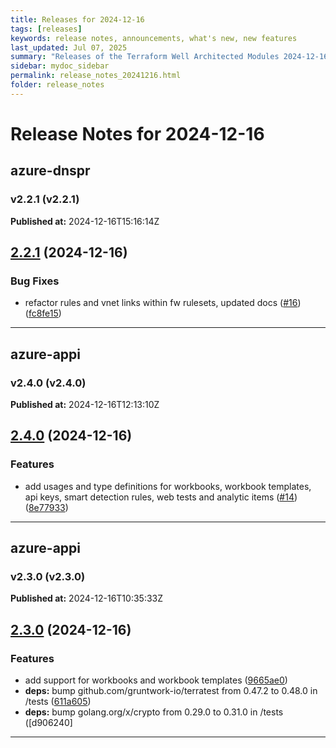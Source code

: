```yaml
---
title: Releases for 2024-12-16
tags: [releases]
keywords: release notes, announcements, what's new, new features
last_updated: Jul 07, 2025
summary: "Releases of the Terraform Well Architected Modules 2024-12-16"
sidebar: mydoc_sidebar
permalink: release_notes_20241216.html
folder: release_notes
---
```


# Release Notes for 2024-12-16

## azure-dnspr
### v2.2.1 (v2.2.1)
**Published at:** 2024-12-16T15:16:14Z

## [2.2.1](https://github.com/CloudNationHQ/terraform-azure-dnspr/compare/v2.2.0...v2.2.1) (2024-12-16)


### Bug Fixes

* refactor rules and vnet links within fw rulesets, updated docs ([#16](https://github.com/CloudNationHQ/terraform-azure-dnspr/issues/16)) ([fc8fe15](https://github.com/CloudNationHQ/terraform-azure-dnspr/commit/fc8fe15afee515ce2e7ada0d39764c3737f3423e))

---

## azure-appi
### v2.4.0 (v2.4.0)
**Published at:** 2024-12-16T12:13:10Z

## [2.4.0](https://github.com/CloudNationHQ/terraform-azure-appi/compare/v2.3.0...v2.4.0) (2024-12-16)


### Features

* add usages and type definitions for workbooks, workbook templates, api keys, smart detection rules, web tests and analytic items ([#14](https://github.com/CloudNationHQ/terraform-azure-appi/issues/14)) ([8e77933](https://github.com/CloudNationHQ/terraform-azure-appi/commit/8e77933cce309bb8b20ca150cc468e8dbd834cf3))

---

## azure-appi
### v2.3.0 (v2.3.0)
**Published at:** 2024-12-16T10:35:33Z

## [2.3.0](https://github.com/CloudNationHQ/terraform-azure-appi/compare/v2.2.0...v2.3.0) (2024-12-16)


### Features

* add support for workbooks and workbook templates ([9665ae0](https://github.com/CloudNationHQ/terraform-azure-appi/commit/9665ae02ba60997ca895f374c24abbcb4b3eb244))
* **deps:** bump github.com/gruntwork-io/terratest from 0.47.2 to 0.48.0 in /tests ([611a605](https://github.com/CloudNationHQ/terraform-azure-appi/commit/611a605b617dc8c9ac4713a8147f2a6251924f34))
* **deps:** bump golang.org/x/crypto from 0.29.0 to 0.31.0 in /tests ([d906240]

---

